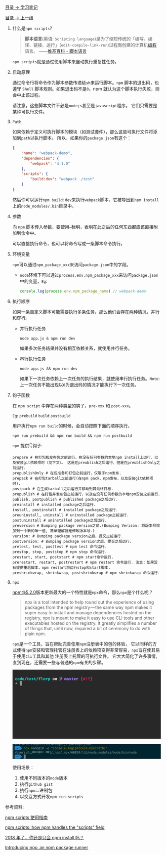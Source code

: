

[目录 -> 学习笔记](notes/guide.md)

[目录 -> 上一级](notes/git-npm/guide.md)

1. 什么是`npm scripts`?

   >  **脚本语言**(英语: `Scripting language`)是为了缩短传统的「编写、编译、链接、运行」(`edit-compile-link-run`)过程而创建的计算机[编程](https://zh.wikipedia.org/wiki/编程)语言。 ——[维基百科 - 脚本语言](https://zh.wikipedia.org/wiki/脚本语言)

   `npm scripts`就是通过使用脚本来自动执行重复性任务。

2. 启动原理

   通过命令行将命令作为脚本参数传递给`sh`来运行脚本。`npm` 脚本的退出码，也遵守 `Shell` 脚本规则。如果退出码不是`0`，npm 就认为这个脚本执行失败，则会中止该过程。

   请注意，这些脚本文件不必是`nodejs`甚至是`javascript`程序。 它们只需要是某种可执行文件。

3. `Path`

   如果依赖于定义可执行脚本的模块（如测试套件），那么这些可执行文件将添加到`path`以执行脚本。 所以，如果你的`package.json`有这个：

   ```json
   {
       "name": "webpack-demo",
       "dependencies": {
           "webpack": "4.1.0"
       },
       "scripts": {
           "build:dev": "webpack ./test"
       }
   }
   ```

   然后你可以运行`npm build:dev`来执行`webpack`脚本，它被导出到`npm install`上的`node_modules/.bin`目录中。

4. 参数

   向 `npm` 脚本传入参数，要使用`—`标明，表明在此之后的任何东西都应该直接附加到命令中。

   可以直接执行命令，也可以将命令写成一条脚本命令执行。

5. 环境变量

   `npm`可以通过`npm_package_xxx`来访问`package.json`中的字段。

   - `node`环境下可以通过`process.env.npm_package_xxx`来访问`package.json`中的变量，`Eg`:

     ```javascript
     console.log(process.env.npm_package_name) // webpack-demo
     ```

     

6. 执行顺序

   如果一条自定义脚本可能需要执行多条任务，那么他们会存在两种情况，并行和穿行。

   - 并行执行任务

     ```shell
     node app.js & npm run dev
     ```

     如果多次任务结果并没有相互依赖关系，就使用并行任务。

   - 串行执行任务

     ```shell
     node app.js && npm run dev
     ```

     如果下一次任务依赖上一次任务的执行结果，就使用串行执行任务。`Note`: 上一次任务不能出现以`0`为退出码的情况才能执行下一次任务。

   

7. 钩子函数

   在 `npm script` 中存在两种类型的钩子，`pre-xxx` 和 `post-xxx`。

   `Eg`: `prebuild` `build` `postbuild`

   用户执行`npm run build`的时候，会自动按照下面的顺序执行。

   ```shell
   npm run prebuild && npm run build && npm run postbuild
   ```

   `npm` 提供👇钩子:

   ```shell
   prepare # 在打包和发布包之前运行，在没有任何参数的本地npm install上运行，以及安装git依赖项时（见下文）。 这是在preublish之后运行，但是在preublishOnly之前运行.
   prepublishOnly # 在包准备和打包之前运行，仅限于npm发布.
   prepack # 在打包tarball之前运行(在npm pack，npm发布，以及安装git依赖项时).
   postpack # 在生成tarball之后运行并移动到其最终目标.
   prepublish # 在打包并发布包之前运行，以及在没有任何参数的本地npm安装之前运行.
   publish, postpublish # published package之后运行.
   preinstall # installed package之后运行.
   install, postinstall # installed package之后运行.
   preuninstall, uninstall # uninstalled package之前运行.
   postuninstall # uninstalled package之后运行.
   preversion # Bumping package version之前.(Bumping Verison: 将版本号增加到一个新的唯一值, 简单理解就是修改版本号.)
   version: # Bumping package version之后，提交之前运行.
   postversion: # Bumping package version之后，提交之后运行.
   pretest, test, posttest # npm test 命令运行.
   prestop, stop, poststop # npm stop 命令运行.
   prestart, start, poststart # npm start命令运行.
   prerestart, restart, postrestart # npm restart 命令运行. 注意：如果没有提供重启脚本，npm restart将运行stop和start脚本.
   preshrinkwrap, shrinkwrap, postshrinkwrap # npm shrinkwrap 命令运行.
   ```

   

8. `npx`

   [npm@5.2.0](https://github.com/npm/npm/releases/tag/v5.2.0)版本更新最大的一个特性就是`npx`命令，那么`npx`是个什么呢？

   > npx is a tool intended to help round out the experience of using packages from the npm registry — the same way npm makes it super easy to install and manage dependencies hosted on the registry, npx is meant to make it easy to use CLI tools and other executables hosted on the registry. It greatly simplifies a number of things that, until now, required a bit of ceremony to do with plain npm.

   `npx`是一个工具，旨在帮助完善使用`npm`注册表中的包的体验， 它以同样的方式使得`npm`安装和管理托管在注册表上的依赖项变得非常容易，`npx`旨在使其易于使用`Cli`工具和其他 注册表上托管的可执行文件。 它大大简化了许多事情，直到现在，还需要一些与普通的`npm`有关的步骤。

   ![npx](./images/npx.gif)

   ![npx-cache-path](./images/npx-cache-path.png)

   

   使用场景：

   1. 使用不同版本的`node`版本
   2. 执行`github gist`
   3. 执行`npm`二进制包
   4. 以交互方式开发`npm run-scripts`

参考资料:

[npm scripts 使用指南](http://www.ruanyifeng.com/blog/2016/10/npm_scripts.html)

[npm scripts: how npm handles the "scripts" field](https://docs.npmjs.com/misc/scripts)

[2018 年了，你还是只会 npm install 吗？](https://juejin.im/post/5ab3f77df265da2392364341)

[Introducing npx: an npm package runner](https://medium.com/@maybekatz/introducing-npx-an-npm-package-runner-55f7d4bd282b)


